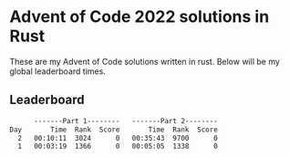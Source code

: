 # Advent of Code 2022 solutions in Rust

These are my Advent of Code solutions written in rust. Below will be my global leaderboard times.

## Leaderboard

```txt
      -------Part 1--------   -------Part 2--------
Day       Time  Rank  Score       Time  Rank  Score
  2   00:10:11  3024      0   00:35:43  9700      0
  1   00:03:19  1366      0   00:05:05  1338      0
```